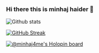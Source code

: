 ### Hi there this is minhaj haider 👋

![Github stats](https://github-readme-stats.vercel.app/api?username=minhaj4me)

[![GitHub Streak](https://github-readme-streak-stats.herokuapp.com?user=minhaj4me&theme=dark&hide_border=true)](https://git.io/streak-stats)

[![@minhaj4me's Holopin board](https://holopin.me/minhaj4me)](https://holopin.io/@minhaj4me)

<!--
**minhaj4me/minhaj4me** is a ✨ _special_ ✨ repository because its `README.md` (this file) appears on your GitHub profile.

Here are some ideas to get you started:

- 🔭 I’m currently working on ...
- 🌱 I’m currently learning ...
- 👯 I’m looking to collaborate on ...
- 🤔 I’m looking for help with ...
- 💬 Ask me about ...
- 📫 How to reach me: ...
- 😄 Pronouns: ...
- ⚡ Fun fact: ...
-->
